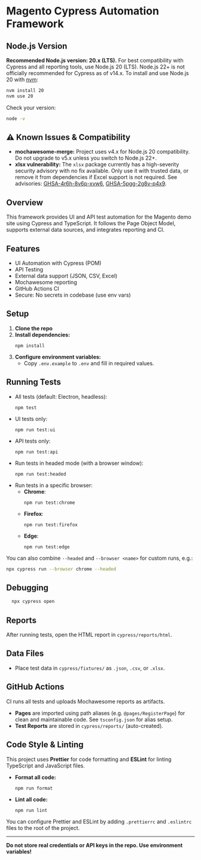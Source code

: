 # Magento Cypress Automation Framework

## Node.js Version

**Recommended Node.js version: 20.x (LTS).**
For best compatibility with Cypress and all reporting tools, use Node.js 20 (LTS).
Node.js 22+ is not officially recommended for Cypress as of v14.x.
To install and use Node.js 20 with [nvm](https://github.com/nvm-sh/nvm):

```bash
nvm install 20
nvm use 20
```

Check your version:

```bash
node -v
```

## ⚠️ Known Issues & Compatibility

- **mochawesome-merge:** Project uses v4.x for Node.js 20 compatibility.
  Do not upgrade to v5.x unless you switch to Node.js 22+.
- **xlsx vulnerability:** The `xlsx` package currently has a high-severity security advisory with no fix available.
  Only use it with trusted data, or remove it from dependencies if Excel support is not required.
  See advisories: [GHSA-4r6h-8v6p-xvw6](https://github.com/advisories/GHSA-4r6h-8v6p-xvw6), [GHSA-5pgg-2g8v-p4x9](https://github.com/advisories/GHSA-5pgg-2g8v-p4x9).

## Overview

This framework provides UI and API test automation for the Magento demo site using Cypress and TypeScript.
It follows the Page Object Model, supports external data sources, and integrates reporting and CI.

## Features

- UI Automation with Cypress (POM)
- API Testing
- External data support (JSON, CSV, Excel)
- Mochawesome reporting
- GitHub Actions CI
- Secure: No secrets in codebase (use env vars)

## Setup

1. **Clone the repo**
2. **Install dependencies:**
   ```
   npm install
   ```
3. **Configure environment variables:**
   - Copy `.env.example` to `.env` and fill in required values.

## Running Tests

- All tests (default: Electron, headless):
  ```
  npm test
  ```
- UI tests only:
  ```
  npm run test:ui
  ```
- API tests only:
  ```
  npm run test:api
  ```
- Run tests in headed mode (with a browser window):
  ```
  npm run test:headed
  ```
- Run tests in a specific browser:
  - **Chrome**:
    ```
    npm run test:chrome
    ```
  - **Firefox**:
    ```
    npm run test:firefox
    ```
  - **Edge**:
    ```
    npm run test:edge
    ```

You can also combine `--headed` and `--browser <name>` for custom runs, e.g.:

```bash
npx cypress run --browser chrome --headed
```

## Debugging

```bash
  npx cypress open
```

## Reports

After running tests, open the HTML report in `cypress/reports/html`.

## Data Files

- Place test data in `cypress/fixtures/` as `.json`, `.csv`, or `.xlsx`.

## GitHub Actions

CI runs all tests and uploads Mochawesome reports as artifacts.

- **Pages** are imported using path aliases (e.g. `@pages/RegisterPage`) for clean and maintainable code.
  See `tsconfig.json` for alias setup.
- **Test Reports** are stored in `cypress/reports/` (auto-created).

## Code Style & Linting

This project uses **Prettier** for code formatting and **ESLint** for linting TypeScript and JavaScript files.

- **Format all code:**
  ```
  npm run format
  ```
- **Lint all code:**
  ```
  npm run lint
  ```

You can configure Prettier and ESLint by adding `.prettierrc` and `.eslintrc` files to the root of the project.

---

**Do not store real credentials or API keys in the repo. Use environment variables!**
